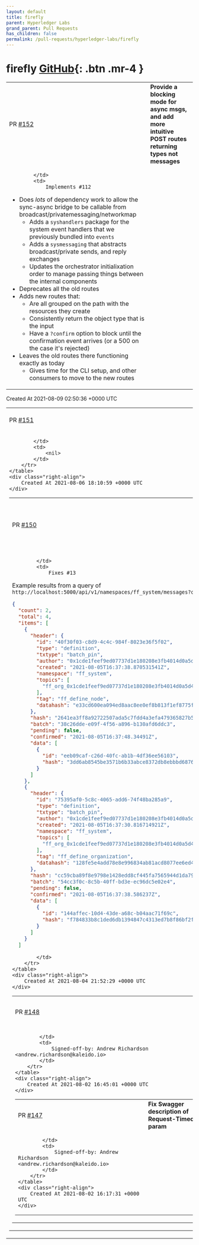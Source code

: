 ```yaml
---
layout: default
title: firefly
parent: Hyperledger Labs
grand_parent: Pull Requests
has_children: false
permalink: /pull-requests/hyperledger-labs/firefly
---
```


# firefly <span class="fs-3 right-align">[GitHub](https://github.com/hyperledger-labs/firefly){: .btn .mr-4 }</span>


<div>
    <table>
        <tr>
            <td>
                PR <a href="https://github.com/hyperledger-labs/firefly/pull/152" class=".btn">#152</a>
            </td>
            <td>
                <b>
                    Provide a blocking mode for async msgs, and add more intuitive POST routes returning types not messages
                </b>
            </td>
        </tr>
        <tr>
            <td>
                
            </td>
            <td>
                Implements #112 

- Does _lots_ of dependency work to allow the sync-async bridge to be callable from broadcast/privatemessaging/networkmap
  - Adds a `syshandlers` package for the system event handlers that we previously bundled into `events`
  - Adds a `sysmessaging` that abstracts broadcast/private sends, and reply exchanges
  - Updates the orchestrator initialixation order to manage passing things between the internal components
- Deprecates all the old routes
- Adds new routes that:
  - Are all grouped on the path with the resources they create
  - Consistently return the object type that is the input
  - Have a `?confirm` option to block until the confirmation event arrives (or a 500 on the case it's rejected)
- Leaves the old routes there functioning exactly as today
  - Gives time for the CLI setup, and other consumers to move to the new routes
            </td>
        </tr>
    </table>
    <div class="right-align">
        Created At 2021-08-09 02:50:36 +0000 UTC
    </div>
</div>

<div>
    <table>
        <tr>
            <td>
                PR <a href="https://github.com/hyperledger-labs/firefly/pull/151" class=".btn">#151</a>
            </td>
            <td>
                <b>
                    bump ui to v0.2.0
                </b>
            </td>
        </tr>
        <tr>
            <td>
                
            </td>
            <td>
                <nil>
            </td>
        </tr>
    </table>
    <div class="right-align">
        Created At 2021-08-06 18:10:59 +0000 UTC
    </div>
</div>

<div>
    <table>
        <tr>
            <td>
                PR <a href="https://github.com/hyperledger-labs/firefly/pull/150" class=".btn">#150</a>
            </td>
            <td>
                <b>
                    Add optional counts to all filtered collection queries
                </b>
            </td>
        </tr>
        <tr>
            <td>
                
            </td>
            <td>
                Fixes #13 

Example results from a query of `http://localhost:5000/api/v1/namespaces/ff_system/messages?count&limit=2`

```json
{
  "count": 2,
  "total": 4,
  "items": [
    {
      "header": {
        "id": "40f30f03-c8d9-4c4c-984f-8023e36f5f02",
        "type": "definition",
        "txtype": "batch_pin",
        "author": "0x1cde1feef9ed07737d1e180208e3fb4014d0a5d4",
        "created": "2021-08-05T16:37:38.870531541Z",
        "namespace": "ff_system",
        "topics": [
          "ff_org_0x1cde1feef9ed07737d1e180208e3fb4014d0a5d4"
        ],
        "tag": "ff_define_node",
        "datahash": "e33cd600ea094ed8aac8ee0ef8b813f1ef8775fe15d95c2d00a512fef31d59b6"
      },
      "hash": "2641ea3ff8a92722507ada5c7fdd4a3efa479365827b5dd059588494e646ec74",
      "batch": "38c26dde-e09f-4f56-a896-b130afd6ddc3",
      "pending": false,
      "confirmed": "2021-08-05T16:37:48.34491Z",
      "data": [
        {
          "id": "eeb09caf-c26d-40fc-ab1b-4df36ee56103",
          "hash": "3dd6ab8545be3571b6b33abce8372db8ebbbd68766bf66d4e0211dbbc6788698"
        }
      ]
    },
    {
      "header": {
        "id": "75395af0-5c8c-4065-add6-74f48ba285a9",
        "type": "definition",
        "txtype": "batch_pin",
        "author": "0x1cde1feef9ed07737d1e180208e3fb4014d0a5d4",
        "created": "2021-08-05T16:37:30.816714921Z",
        "namespace": "ff_system",
        "topics": [
          "ff_org_0x1cde1feef9ed07737d1e180208e3fb4014d0a5d4"
        ],
        "tag": "ff_define_organization",
        "datahash": "128fe5e4add78e8e996834ab81acd8077ee6ed4ff37a0c9a948e142dae365377"
      },
      "hash": "cc59cba89f8e9798e1428edd8cf445fa7565944d1da79b99384ffbd808640819",
      "batch": "54cc3f0c-8c5b-40ff-bd3e-ec96dc5e02e4",
      "pending": false,
      "confirmed": "2021-08-05T16:37:38.586237Z",
      "data": [
        {
          "id": "144affec-10d4-43de-a68c-b04aac71f69c",
          "hash": "f784833b8c1ded6db1394847c4313ed7b8f86bf2f47217a1d178bd4f08370a90"
        }
      ]
    }
  ]
```
            </td>
        </tr>
    </table>
    <div class="right-align">
        Created At 2021-08-04 21:52:29 +0000 UTC
    </div>
</div>

<div>
    <table>
        <tr>
            <td>
                PR <a href="https://github.com/hyperledger-labs/firefly/pull/148" class=".btn">#148</a>
            </td>
            <td>
                <b>
                    Don't pollute go.mod when running "make test"
                </b>
            </td>
        </tr>
        <tr>
            <td>
                
            </td>
            <td>
                Signed-off-by: Andrew Richardson <andrew.richardson@kaleido.io>
            </td>
        </tr>
    </table>
    <div class="right-align">
        Created At 2021-08-02 16:45:01 +0000 UTC
    </div>
</div>

<div>
    <table>
        <tr>
            <td>
                PR <a href="https://github.com/hyperledger-labs/firefly/pull/147" class=".btn">#147</a>
            </td>
            <td>
                <b>
                    Fix Swagger description of Request-Timeout param
                </b>
            </td>
        </tr>
        <tr>
            <td>
                
            </td>
            <td>
                Signed-off-by: Andrew Richardson <andrew.richardson@kaleido.io>
            </td>
        </tr>
    </table>
    <div class="right-align">
        Created At 2021-08-02 16:17:31 +0000 UTC
    </div>
</div>

